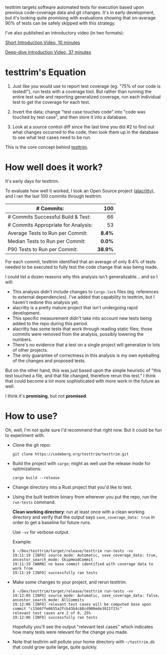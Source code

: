 testtrim targets software automated tests for execution based upon previous code-coverage data and git changes.  It's in early development, but it's looking quite promising with evaluations showing that on-average 90% of tests can be safely skipped with this strategy.

I've also published an introductory video (in two formats):

[Short Introduction Video, 10 minutes](https://youtu.be/wNPeTxf3xFw)

[Deep-dive Introduction Video, 37 minutes](https://youtu.be/YQKc58dTR1M)

# testtrim's Equation

1. Just like you would use to report test coverage (eg. "75% of our code is tested!"), run tests with a coverage tool.  But rather than running the entire test suite and reporting generalized coverage, run each individual test to get the coverage for each test.

2. Invert the data; change "test case touches code" into "code was touched by test case", and then store it into a database.

3. Look at a source control diff since the last time you did #2 to find out what changes occurred to the code, then look them up in the database to see what test cases need to be run.

This is the core concept behind [testtrim](https://codeberg.org/testtrim/testtrim).

# How well does it work?

It's early days for testtrim.

To evaluate how well it worked, I took an Open Source project ([alacritty](https://github.com/alacritty/alacritty)), and I ran the last 100 commits through testtrim.

| # Commits:                          |       100 |
|-------------------------------------|----------:|
| # Commits Successful Build & Test:  |        66 |
| # Commits Appropriate for Analysis: |        53 |
| Average Tests to Run per Commit:    |  **8.4%** |
| Median Tests to Run per Commit:     |  **0.0%** |
| P90 Tests to Run per Commit:        | **38.9%** |

For each commit, testtrim identified that an average of only 8.4% of tests needed to be executed to fully test the code change that was being made.

I could list a dozen reasons why this analysis isn't generalizable... and so I will:

- This analysis didn't include changes to `Cargo.lock` files (eg. references to external dependencies).  I've added that capability to testtrim, but I haven't redone this analysis yet.
- alacritty is a pretty mature project that isn't undergoing rapid development.
- This specific measurement didn't take into account new tests being added to the repo during this period.
- alacritty has some tests that work through reading static files; those commits were removed from the analysis, possibly lowering the numbers.
- There's no evidence that a test on a single project will generalize to lots of other projects.
- The only guarantee of correctness in this analysis is my own eyeballing of the changes and proposed tests.

But on the other hand, this was just based upon the simple heuristic of "this test touched a file, and that file changed, therefore rerun this test."  I think that could become a lot more sophisticated with more work in the future as well.

I think it's **promising**, but not **promised**.

# How to use?

Oh, well, I'm not quite sure I'd recommend that right now.  But it could be fun to experiment with.

- Clone the git repo:
    ```
    git clone https://codeberg.org/testtrim/testtrim.git
    ```

- Build the project with `cargo`; might as well use the release mode for optimizations:
    ```
    cargo build --release
    ```

- Change directory into a Rust project that you'd like to test.

- Using the built testtrim binary from wherever you put the repo, run the `run-tests` command.

    **Clean working directory**: run at least once with a clean working directory and verify that the output says `save_coverage_data: true` in order to get a baseline for future runs.

    Use `-vv` for verbose output.

    Example:

    ```
    $ ~/Dev/testtrim/target/release/testtrim run-tests -vv
    19:11:19 [INFO] source_mode: Automatic, save_coverage_data: true, ancestor_search_mode: SkipHeadCommit
    19:11:19 [WARN] no base commit identified with coverage data to work from
    19:11:19 [INFO] successfully ran tests
    ```

- Make some changes to your project, and rerun testtrim.

    ```
    $ ~/Dev/testtrim/target/release/testtrim run-tests -vv
    19:12:05 [INFO] source_mode: Automatic, save_coverage_data: false, ancestor_search_mode: AllCommits
    19:12:06 [INFO] relevant test cases will be computed base upon commit "c15667fe0655a2fcb43b4c88cd900ede3921f23c"
    relevant test cases are 2 of 8, 25%
    19:12:06 [INFO] successfully ran tests
    ```

    Hopefully you'll see the output "relevant test cases" which indicates how many tests were relevant for the change you made.

- Note that testtrim will pollute your home directory with `~/testtrim.db` that could grow quite large, quite quickly.
